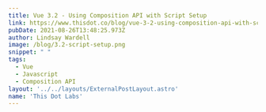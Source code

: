 ```yaml
---
title: Vue 3.2 - Using Composition API with Script Setup
link: https://www.thisdot.co/blog/vue-3-2-using-composition-api-with-script-setup
pubDate: 2021-08-26T13:48:25.973Z
author: Lindsay Wardell
image: /blog/3.2-script-setup.png
snippet: " "
tags:
  - Vue
  - Javascript
  - Composition API
layout: '../../layouts/ExternalPostLayout.astro'
name: 'This Dot Labs'
---
```

